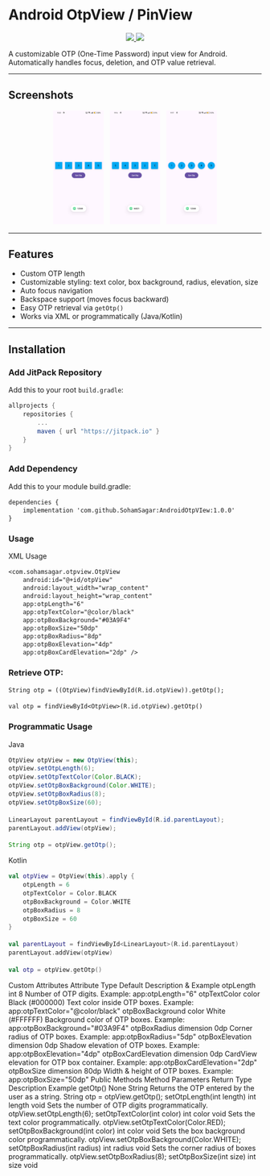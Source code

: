 # Android OtpView / PinView

<p align="center">
  <a href="https://jitpack.io/#SohamSagar/AndroidOtpVIew"> 
    <img src="https://jitpack.io/v/SohamSagar/AndroidOtpVIew.svg" />
  </a>
  <a href="https://opensource.org/licenses/MIT">
    <img src="https://img.shields.io/badge/License-MIT-blue.svg"/>
  </a>
</p>

A customizable OTP (One-Time Password) input view for Android. Automatically handles focus, deletion, and OTP value retrieval.

---

## Screenshots

<p align="center">
  <img src="https://github.com/SohamSagar/AndroidOtpVIew/blob/master/screenshots/Screenshot_1.png" height="20%" width="20%"/> &nbsp;
  <img src="https://github.com/SohamSagar/AndroidOtpVIew/blob/master/screenshots/Screenshot_2.png" height="20%" width="20%"/> &nbsp;
  <img src="https://github.com/SohamSagar/AndroidOtpVIew/blob/master/screenshots/Screenshot_3.png" height="20%" width="20%"/>
</p>

---

## Features

- Custom OTP length  
- Customizable styling: text color, box background, radius, elevation, size  
- Auto focus navigation  
- Backspace support (moves focus backward)  
- Easy OTP retrieval via `getOtp()`  
- Works via XML or programmatically (Java/Kotlin)

---

## Installation

### Add JitPack Repository

Add this to your root `build.gradle`:

```gradle
allprojects {
    repositories {
        ...
        maven { url "https://jitpack.io" }
    }
}
```

### Add Dependency

Add this to your module build.gradle:

```
dependencies {
    implementation 'com.github.SohamSagar:AndroidOtpVIew:1.0.0'
}
```

### Usage
XML Usage
```
<com.sohamsagar.otpview.OtpView
    android:id="@+id/otpView"
    android:layout_width="wrap_content"
    android:layout_height="wrap_content"
    app:otpLength="6"
    app:otpTextColor="@color/black"
    app:otpBoxBackground="#03A9F4"
    app:otpBoxSize="50dp"
    app:otpBoxRadius="8dp"
    app:otpBoxElevation="4dp"
    app:otpBoxCardElevation="2dp" />
```

### Retrieve OTP:

```
String otp = ((OtpView)findViewById(R.id.otpView)).getOtp();

val otp = findViewById<OtpView>(R.id.otpView).getOtp()
```

### Programmatic Usage
Java
```Java
OtpView otpView = new OtpView(this);
otpView.setOtpLength(6);
otpView.setOtpTextColor(Color.BLACK);
otpView.setOtpBoxBackground(Color.WHITE);
otpView.setOtpBoxRadius(8);
otpView.setOtpBoxSize(60);

LinearLayout parentLayout = findViewById(R.id.parentLayout);
parentLayout.addView(otpView);

String otp = otpView.getOtp();
```
Kotlin
```Kotlin
val otpView = OtpView(this).apply {
    otpLength = 6
    otpTextColor = Color.BLACK
    otpBoxBackground = Color.WHITE
    otpBoxRadius = 8
    otpBoxSize = 60
}

val parentLayout = findViewById<LinearLayout>(R.id.parentLayout)
parentLayout.addView(otpView)

val otp = otpView.getOtp()
```

Custom Attributes
Attribute	Type	Default	Description & Example
otpLength	int	8	Number of OTP digits. Example: app:otpLength="6"
otpTextColor	color	Black (#000000)	Text color inside OTP boxes. Example: app:otpTextColor="@color/black"
otpBoxBackground	color	White (#FFFFFF)	Background color of OTP boxes. Example: app:otpBoxBackground="#03A9F4"
otpBoxRadius	dimension	0dp	Corner radius of OTP boxes. Example: app:otpBoxRadius="5dp"
otpBoxElevation	dimension	0dp	Shadow elevation of OTP boxes. Example: app:otpBoxElevation="4dp"
otpBoxCardElevation	dimension	0dp	CardView elevation for OTP box container. Example: app:otpBoxCardElevation="2dp"
otpBoxSize	dimension	80dp	Width & height of OTP boxes. Example: app:otpBoxSize="50dp"
Public Methods
Method	Parameters	Return Type	Description	Example
getOtp()	None	String	Returns the OTP entered by the user as a string.	String otp = otpView.getOtp();
setOtpLength(int length)	int length	void	Sets the number of OTP digits programmatically.	otpView.setOtpLength(6);
setOtpTextColor(int color)	int color	void	Sets the text color programmatically.	otpView.setOtpTextColor(Color.RED);
setOtpBoxBackground(int color)	int color	void	Sets the box background color programmatically.	otpView.setOtpBoxBackground(Color.WHITE);
setOtpBoxRadius(int radius)	int radius	void	Sets the corner radius of boxes programmatically.	otpView.setOtpBoxRadius(8);
setOtpBoxSize(int size)	int size	void
